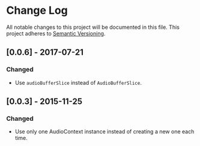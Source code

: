 # Change Log
All notable changes to this project will be documented in this file.
This project adheres to [Semantic Versioning](http://semver.org/).

## [0.0.6] - 2017-07-21
### Changed
- Use `audioBufferSlice` instead of `AudioBufferSlice`.

## [0.0.3] - 2015-11-25
### Changed
- Use only one AudioContext instance instead of creating a new one each time.
